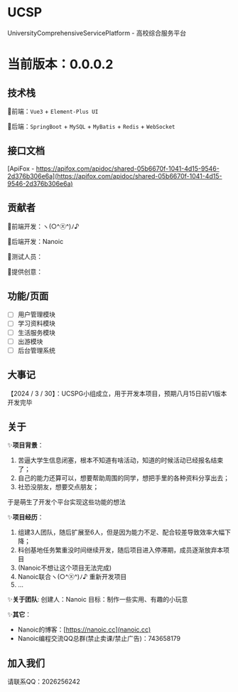 # UCSP
 UniversityComprehensiveServicePlatform - 高校综合服务平台

 # 当前版本：0.0.0.2

 ## 技术栈
 🌟前端：`Vue3` + `Element-Plus UI`
 
 🌟后端：`SpringBoot` + `MySQL` + `MyBatis` + `Redis` + `WebSocket`

## 接口文档
[ApiFox - https://apifox.com/apidoc/shared-05b6670f-1041-4d15-9546-2d376b306e6a](https://apifox.com/apidoc/shared-05b6670f-1041-4d15-9546-2d376b306e6a)

## 贡献者
🌟前端开发：ヽ(○^㉨^)ﾉ♪ 

🌟后端开发：Nanoic

🌟测试人员：

🌟提供创意：

## 功能/页面
- [ ] 用户管理模块
- [ ] 学习资料模块
- [ ] 生活服务模块
- [ ] 出游模块
- [ ] 后台管理系统

## 大事记
【2024 / 3 / 30】：UCSPG小组成立，用于开发本项目，预期八月15日前V1版本开发完毕

## 关于
✨**项目背景**：

1. 苦逼大学生信息闭塞，根本不知道有啥活动，知道的时候活动已经报名结束了；
2. 自己的能力还算可以，想要帮助周围的同学，想把手里的各种资料分享出去；
3. 社恐没朋友，想要交点朋友；

于是萌生了开发个平台实现这些功能的想法

✨**项目经历**：

1. 组建3人团队，随后扩展至6人，但是因为能力不足、配合较差导致效率大幅下降；
2. 科创基地任务繁重没时间继续开发，随后项目进入停滞期，成员逐渐放弃本项目
3. (Nanoic不想让这个项目无法完成)
4. Nanoic联合ヽ(○^㉨^)ﾉ♪ 重新开发项目
5. ...

✨**关于团队**:
创建人：Nanoic
目标：制作一些实用、有趣的小玩意

✨**其它**：
- Nanoic的博客：[https://nanoic.cc](nanoic.cc)
- Nanoic编程交流QQ总群(禁止卖课/禁止广告)：743658179

## 加入我们
请联系QQ：2026256242

